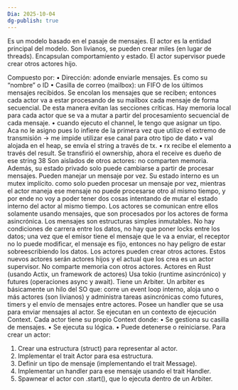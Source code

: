 ```yaml
---
Dia: 2025-10-04
dg-publish: true
---
```

Es un modelo basado en el pasaje de mensajes. El actor es la entidad principal del modelo. Son
livianos, se pueden crear miles (en lugar de threads). Encapsulan comportamiento y estado. El actor
supervisor puede crear otros actores hijo.

Compuesto por:
• Dirección: adonde enviarle mensajes. Es como su “nombre” o ID
• Casilla de correo (mailbox): un FIFO de los últimos mensajes recibidos.
Se encolan los mensajes que se reciben; entonces cada actor va a estar procesando de su mailbox
cada mensaje de forma secuencial. De esta manera evitan las secciones críticas. Hay memoria
local para cada actor que se va a mutar a partir del procesamiento secuencial de cada mensaje.
• cuando ejecuto el channel, le tengo que asignar un tipo.
Aca no le asigno pues lo infiere de la primera vez que
utilizo el extremo de transmisión → me impide utilizar
ese canal para otro tipo de dato
• val alojada en el heap, se envía el string a través de tx.
• rx recibe el elemento a través del result. Se transfirió el
ownership, ahora el receive es dueño de ese string
38
Son aislados de otros actores: no comparten memoria. Además, su estado privado solo puede
cambiarse a partir de procesar mensajes. Pueden manejar un mensaje por vez.
Su estado interno es un mutex implícito. como solo pueden procesar un mensaje por vez, mientras
el actor maneja ese mensaje no puede procesarse otro al mismo tiempo, y por ende no voy a poder
tener dos cosas intentando de mutar el estado interno del actor al mismo tiempo.
Los actores se comunican entre ellos solamente usando mensajes, que son procesados por los
actores de forma asincrónica. Los mensajes son estructuras simples inmutables. No hay
condiciones de carrera entre los datos, no hay que poner locks entre los datos; una vez que el
emisor tiene el mensaje que le va a enviar, el receptor no lo puede modificar, el mensaje es fijo,
entonces no hay peligro de estar sobreescribiendo los datos.
Los actores pueden crear otros actores. Estos nuevos actores serán actores hijos y el actual que
los crea es un actor supervisor. No comparte memoria con otros actores.
Actores en Rust (usando Actix, un framework de actores)
Usa tokio (runtime asincrónico) y futures (operaciones async y await).
Tiene un Arbiter. Un arbiter es básicamente un hilo del SO que: corre un event loop interno, aloja
uno o más actores (son livianos) y administra tareas asincrónicas como futures, timers y el envío de
mensajes entre actores. Posee un handler que se usa para enviar mensajes al actor.
Se ejecutan en un contexto de ejecución Context<A>. Cada actor tiene su propio Context<A> donde:
• Se gestiona su casilla de mensajes.
• Se ejecuta su lógica.
• Puede detenerse o reiniciarse.
Para crear un actor:
1. Crear una estructura (struct) para representar al actor.
2. Implementar el trait Actor para esa estructura.
3. Definir un tipo de mensaje (implementando el trait Message).
4. Implementar un handler para ese mensaje usando el trait Handler<M>.
5. Spawnear el actor con .start(), que lo ejecuta dentro de un Arbiter.